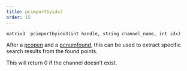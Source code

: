 ```yaml
---
title: pcimportbyidx3
order: 15
---
```

`matrix3  pcimportbyidx3(int handle, string channel_name, int idx)`

After a [pcopen](./pcopen "Returns a handle to a point cloud file.") and a [pcnumfound](./pcnumfound "This node returns the number of points found by pcopen."), this can be used to extract
specific search results from the found points.

This will return 0 if the channel doesn’t exist.
